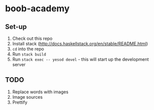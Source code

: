 # boob-academy

## Set-up

1. Check out this repo
2. Install stack (http://docs.haskellstack.org/en/stable/README.html)
3. `cd` into the repo
4. Run `stack build`
5. Run `stack exec -- yesod devel` - this will start up the development server


## TODO

1. Replace words with images
2. Image sources
3. Prettify
